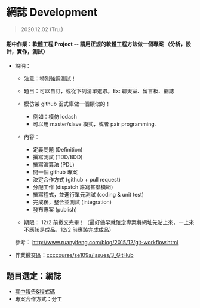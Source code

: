 # 網誌 Development

> 2020.12.02 (Tru.)

#### 期中作業：軟體工程 Project -- 請用正規的軟體工程方法做一個專案 （分析，設計，實作，測試）
* 說明：
    * 注意：特別強調測試！

    * 題目：可以自訂，或從下列清單選取。Ex: 聊天室、留言板、網誌
    * 模仿某 github 函式庫做一個類似的！
        * 例如：模仿 lodash
        * 可以用 master/slave 模式，或者 pair programming.

    * 內容：
        * 定義問題 (Definition)
        * 撰寫測試 (TDD/BDD)
        * 撰寫演算法 (PDL)
        * 開一個 github 專案
        * 決定合作方式 (github + pull request)
        * 分配工作 (dispatch 誰寫甚麼模組)
        * 撰寫程式，並進行單元測試 (coding & unit test)
        * 完成後，整合並測試 (integration)
        * 發布專案 (publish)
    * 期限： 12/2 前繳交完畢！（最好儘早就確定專案將網址先貼上來，一上來不應該是成品，12/2 前應該完成成品）

    參考： http://www.ruanyifeng.com/blog/2015/12/git-workflow.html

* 作業繳交區：[ccccourse/se109a/issues/3_GitHub](https://github.com/ccccourse/se109a/issues/3)

## 題目選定：網誌
* [期中報告&程式碼](https://github.com/syuan0327/se)
* 專案合作方式：分工

